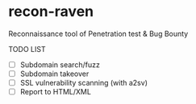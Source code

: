 # recon-raven
Reconnaissance tool of Penetration test & Bug Bounty

TODO LIST
- [ ] Subdomain search/fuzz
- [ ] Subdomain takeover
- [ ] SSL vulnerability scanning (with a2sv)
- [ ] Report to HTML/XML

